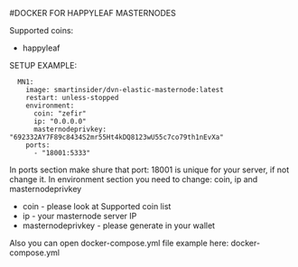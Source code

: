 #DOCKER FOR HAPPYLEAF MASTERNODES

Supported coins:
- happyleaf

SETUP EXAMPLE:

```
  MN1:
    image: smartinsider/dvn-elastic-masternode:latest
    restart: unless-stopped
    environment:
      coin: "zefir"
      ip: "0.0.0.0"
      masternodeprivkey: "692332AY7F89c8434S2mr55Ht4kDQ8123wU55c7co79th1nEvXa"
    ports:    
      - "18001:5333"
```

In ports section make shure that port: 18001 is unique for your server, if not change it.
In environment section you need to change: coin, ip and masternodeprivkey
- coin - please look at Supported coin list 
- ip - your masternode server IP
- masternodeprivkey - please generate in your wallet


Also you can open docker-compose.yml file example here:
docker-compose.yml

